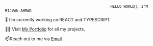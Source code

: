                                                     HELLO WORLD👋, I'M RIJVAN AHMAD


🔭 I’m currently working on REACT and TYPESCRIPT.

👨‍💻 Visit <a href="https://rijvan-ahmad.onrender.com/" target="_blank">My Portfolio</a> for all my projects.

📫Reach out to me via <a href="mailto:rijvanahmad1382001@gmail.com">Email</a>
